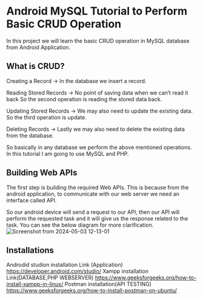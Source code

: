 # Android MySQL Tutorial to Perform Basic CRUD Operation

In this project we will learn the basic CRUD operation in MySQL database from Android Application. 

## What is CRUD?
Creating a Record -> In the database we insert a record.

Reading Stored Records -> No point of saving data when we can’t read it back  So the second operation is reading the stored data back.

Updating Stored Records -> We may also need to update the existing data. So the third operation is update.

Deleting Records -> Lastly we may also need to delete the existing data from the database.

So basically in any database we perform the above mentioned operations. In this tutorial I am going to use MySQL and PHP.
## Building Web APIs
The first step is building the required Web APIs. This is because from the android application, to communicate with our web server we need an interface called API.

So our android device will send a request to our API,  then our API will perform the requested task and it will give us the response related to the task. You can see the below diagram for more clarification.
![Screenshot from 2024-05-03 12-13-01](https://github.com/durgapraveena/XAMPP-MYSQL-ANDROID-APP/assets/88362905/3fa8a0a8-429f-4a4d-bbc8-48a53ad8bc6c)
## Installations
 Androdid studion installation Link (Application)
 https://developer.android.com/studio/
 Xampp installation Link(DATABASE,PHP WEBSERVER)
 https://www.geeksforgeeks.org/how-to-install-xampp-in-linux/
 Postman installation(API TESTING)
 https://www.geeksforgeeks.org/how-to-install-postman-on-ubuntu/
 

